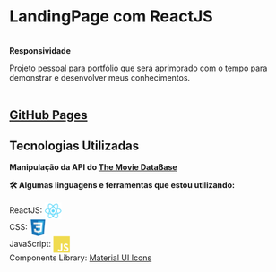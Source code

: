 # LandingPage com ReactJS
<br>
<b>Responsividade</b><br>




Projeto pessoal para portfólio que será aprimorado com o tempo para demonstrar e desenvolver meus conhecimentos.<br><br>
## [GitHub Pages](https://thiago-costa-barros.github.io/clone_Netflix-React/)


## Tecnologias Utilizadas
<b>Manipulação da API do [The Movie DataBase](https://www.themoviedb.org/?language=pt-BR)</b><br>

<b>🛠️ Algumas linguagens e ferramentas que estou utilizando:</b><br><br>
ReactJS: <img align="center" height="30" width="30" src="https://raw.githubusercontent.com/devicons/devicon/master/icons/react/react-original.svg"><br>
CSS: <img align="center" height="30" width="30" src="https://raw.githubusercontent.com/devicons/devicon/master/icons/css3/css3-original.svg"><br>
JavaScript: <img align="center" height="30" width="30" src="https://raw.githubusercontent.com/devicons/devicon/master/icons/javascript/javascript-plain.svg"><br>
Components Library: [Material UI Icons](https://material-ui.com/)<br>
